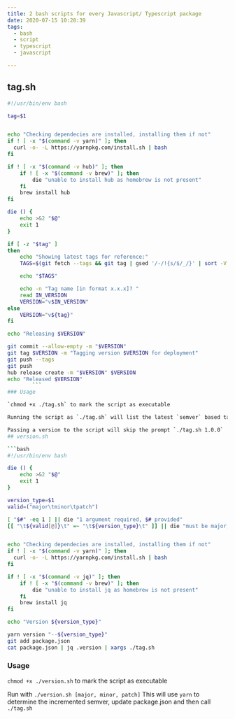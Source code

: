 ```yaml
---
title: 2 bash scripts for every Javascript/ Typescript package
date: 2020-07-15 10:28:39
tags:
  - bash
  - script
  - typescript
  - javascript

---
```


## tag.sh
```bash
#!/usr/bin/env bash

tag=$1


echo "Checking dependecies are installed, installing them if not"
if ! [ -x "$(command -v yarn)" ]; then
  curl -o- -L https://yarnpkg.com/install.sh | bash
fi

if ! [ -x "$(command -v hub)" ]; then
	if ! [ -x "$(command -v brew)" ]; then
    	die "unable to install hub as homebrew is not present"
    fi
    brew install hub
fi

die () {
    echo >&2 "$@"
    exit 1
}

if [ -z "$tag" ]
then
    echo "Showing latest tags for reference:"
    TAGS=$(git fetch --tags && git tag | gsed '/-/!{s/$/_/}' | sort -V | sed 's/_$//'  | tail -n 5)

    echo "$TAGS"

    echo -n "Tag name [in format x.x.x]? "
    read IN_VERSION
    VERSION="v$IN_VERSION"
else
    VERSION="v${tag}"
fi

echo "Releasing $VERSION"

git commit --allow-empty -m "$VERSION"
git tag $VERSION -m "Tagging version $VERSION for deployment"
git push --tags
git push
hub release create -m "$VERSION" $VERSION
echo "Released $VERSION"
        ```
### Usage

`chmod +x ./tag.sh` to mark the script as executable

Running the script as `./tag.sh` will list the latest `semver` based tags in order, prompt you for a new one, then tag and push the commit and create a release on github.

Passing a version to the script will skip the prompt `./tag.sh 1.0.0`
## version.sh

```bash
#!/usr/bin/env bash

die () {
    echo >&2 "$@"
    exit 1
}

version_type=$1
valid=("major\tminor\tpatch")

[ "$#" -eq 1 ] || die "1 argument required, $# provided"
[[ "\t${valid[@]}\t" =~ "\t${version_type}\t" ]] || die "must be major, minor, or patch"


echo "Checking dependecies are installed, installing them if not"
if ! [ -x "$(command -v yarn)" ]; then
  curl -o- -L https://yarnpkg.com/install.sh | bash
fi

if ! [ -x "$(command -v jq)" ]; then
	if ! [ -x "$(command -v brew)" ]; then
    	die "unable to install jq as homebrew is not present"
    fi
    brew install jq
fi

echo "Version ${version_type}"

yarn version "--${version_type}"
git add package.json
cat package.json | jq .version | xargs ./tag.sh
```

### Usage

`chmod +x ./version.sh` to mark the script as executable

Run with `./version.sh [major, minor, patch]` This will use `yarn` to determine the incremented semver, update package.json and then call `./tag.sh`
